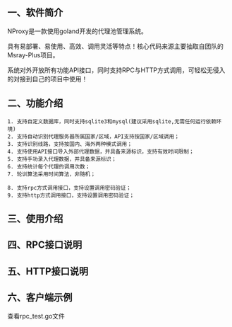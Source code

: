 ## 一、软件简介

NProxy是一款使用goland开发的代理池管理系统。

具有易部署、易使用、高效、调用灵活等特点！核心代码来源主要抽取自团队的Msray-Plus项目。

系统对外开放所有功能API接口，同时支持RPC与HTTP方式调用，可轻松无侵入的对接到自己的项目中使用！


## 二、功能介绍

```
1. 支持自定义数据库，同时支持sqlite3和mysql(建议采用sqlite,无需任何运行依赖环境)
2. 支持自动识别代理服务器所属国家/区域，API支持按国家/区域调用；
3. 支持识别线路，支持按国内、海外两种模式调用；
4. 支持使用API接口导入外部代理数据，并具备来源标识，支持有效时间限制；
5. 支持手功录入代理数据，并具备来源标识；
6. 支持统计每个代理的调用次数；
7. 轮训算法采用时间算法，非随机；

8. 支持rpc方式调用接口，支持设置调用密码验证；
9. 支持http方式调用接口，支持设置调用密码验证；
```

## 三、使用介绍


## 四、RPC接口说明


## 五、HTTP接口说明


## 六、客户端示例

查看rpc_test.go文件


